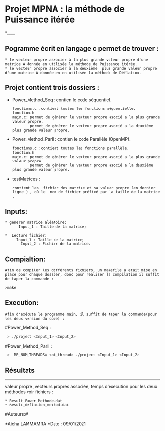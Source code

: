 
# Projet MPNA : la méthode de Puissance itérée #
*____


## Pogramme  écrit en langage c permet de trouver : 
  
    * le vecteur propre associer à la plus grande valeur propre d'une matrice A donnée en utilisée la méthode de Puissance itérée.
    * le vecteur propre associer à la deuxième  plus grande valeur propre d'une matrice A donnée en en utilisée la méthode de Déflation.



## Projet contient trois dossiers :
  * Power_Method_Seq : contien le code séquentiel.

        fonctions.c :contient toutes les fonctions séquentielle.
		fonction.h
		main.c: permet de générer le vecteur propre asocié a la plus grande valeur propre.
		        permet de générer le vecteur propre asocié a la deuxième  plus grande valeur propre.

  * Power_Method_Parll : contien le code Parallèle (OpenMP).

        fonctions.c :contient toutes les fonctions parallèle.
		fonction.h
		main.c: permet de générer le vecteur propre asocié a la plus grande valeur propre.
		        permet de générer le vecteur propre asocié a la deuxième  plus grande valeur propre.
  
  * testMatrices :

        contient les  fichier des matrice et sa valuer propre (en dernier ligne ) , où le  nom de fichier préfixé par la taille de la matrice .



## Inputs: 
    * generer matrice aléatoire:
	      Input_1 : Taille de la matrice; 

    *  Lecture fichier:
         Input_1 : Taille de la matrice;
	       Input_2 : Fichier de la matrice.



## Compialtion:

    Afin de compiler les différents fichiers, un makefile a était mise en place pour chaque dossier, donc pour réaliser la compilation il suffit de taper la commande :
```bash
>make
````


## Execution:

    Afin d'exécute le programme main, il suffit de taper la commande(pour les deux version du code) : 


#Power_Method_Seq :

```bash
 > ./project <Input_1> <Input_2> 
````
#Power_Method_Parll :

```bash
 >  MP_NUM_THREADS= <nb_thread> ./project <Input_1> <Input_2> 
 ```


## Résultats
----------
valeur propre ,vecteurs propres  associée, temps d'éxecution  pour les deux méthodes voir fichiers : 
    
    * Result_Power_Methode.dat
    * Result_deflation_method.dat

#Auteurs:#

 *Aicha LAMMAMRA
*Date : 09/01/2021






